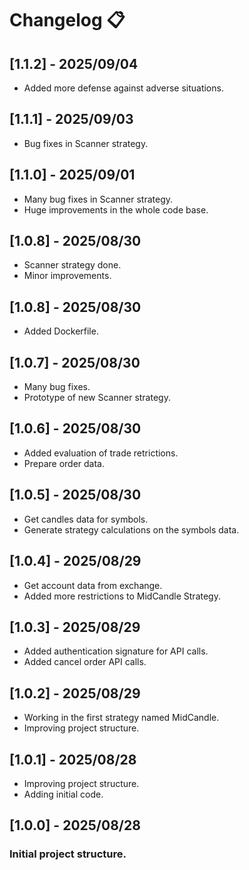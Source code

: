 # Changelog 📋

## [1.1.2] - 2025/09/04

- Added more defense against adverse situations.

## [1.1.1] - 2025/09/03

- Bug fixes in Scanner strategy.

## [1.1.0] - 2025/09/01

- Many bug fixes in Scanner strategy.
- Huge improvements in the whole code base.

## [1.0.8] - 2025/08/30

- Scanner strategy done.
- Minor improvements.

## [1.0.8] - 2025/08/30

- Added Dockerfile.

## [1.0.7] - 2025/08/30

- Many bug fixes.
- Prototype of new Scanner strategy.

## [1.0.6] - 2025/08/30

- Added evaluation of trade retrictions.
- Prepare order data.

## [1.0.5] - 2025/08/30

- Get candles data for symbols.
- Generate strategy calculations on the symbols data.

## [1.0.4] - 2025/08/29

- Get account data from exchange.
- Added more restrictions to MidCandle Strategy.

## [1.0.3] - 2025/08/29

- Added authentication signature for API calls.
- Added cancel order API calls.

## [1.0.2] - 2025/08/29

- Working in the first strategy named MidCandle.
- Improving project structure.

## [1.0.1] - 2025/08/28

- Improving project structure.
- Adding initial code.

## [1.0.0] - 2025/08/28

### Initial project structure.
